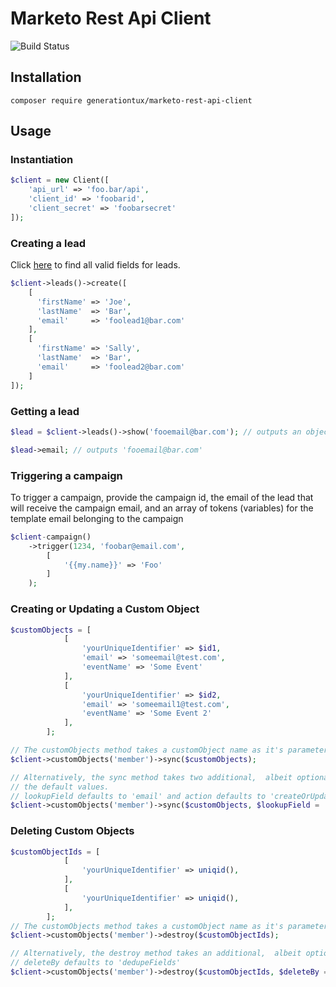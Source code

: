 # Marketo Rest Api Client

![Build Status](https://img.shields.io/circleci/project/github/generationtux/marketo-rest-api-client.svg?style=flat-square)

## Installation

`composer require generationtux/marketo-rest-api-client`

## Usage

### Instantiation

```php
$client = new Client([
    'api_url' => 'foo.bar/api',
    'client_id' => 'foobarid',
    'client_secret' => 'foobarsecret'
]);
```

### Creating a lead

Click [here](http://developers.marketo.com/rest-api/lead-database/fields/list-of-standard-fields/) to find all valid fields for leads.

```php
$client->leads()->create([
    [
      'firstName' => 'Joe',
      'lastName'  => 'Bar',
      'email'     => 'foolead1@bar.com'
    ],
    [
      'firstName' => 'Sally',
      'lastName'  => 'Bar',
      'email'     => 'foolead2@bar.com'
    ]
]);
```

### Getting a lead

```php
$lead = $client->leads()->show('fooemail@bar.com'); // outputs an object with all valid information on the lead

$lead->email; // outputs 'fooemail@bar.com'
```

### Triggering a campaign

To trigger a campaign, provide the campaign id, the email of the lead that will receive the campaign email, 
and an array of tokens (variables) for the template email belonging to the campaign

```php
$client-campaign()
    ->trigger(1234, 'foobar@email.com',
        [
            '{{my.name}}' => 'Foo'
        ]
    );
```

### Creating or Updating a Custom Object

```php
$customObjects = [
            [
                'yourUniqueIdentifier' => $id1,
                'email' => 'someemail@test.com',
                'eventName' => 'Some Event'
            ],
            [
                'yourUniqueIdentifier' => $id2,
                'email' => 'someemail1@test.com',
                'eventName' => 'Some Event 2'
            ],
        ];

// The customObjects method takes a customObject name as it's parameter.
$client->customObjects('member')->sync($customObjects);

// Alternatively, the sync method takes two additional,  albeit optional, arguments to override
// the default values.
// lookupField defaults to 'email' and action defaults to 'createOrUpdate'.
$client->customObjects('member')->sync($customObjects, $lookupField = 'someUniqueValue', $action = 'createOnly');

```

### Deleting Custom Objects
```php
$customObjectIds = [
            [
                'yourUniqueIdentifier' => uniqid(),
            ],
            [
                'yourUniqueIdentifier' => uniqid(),
            ],
        ];
// The customObjects method takes a customObject name as it's parameter.
$client->customObjects('member')->destroy($customObjectIds);

// Alternatively, the destroy method takes an additional,  albeit optional, argument.
// deleteBy defaults to 'dedupeFields'
$client->customObjects('member')->destroy($customObjectIds, $deleteBy = 'idField');

```